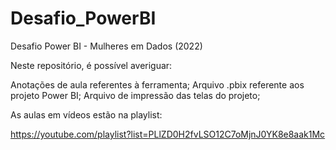 # Desafio_PowerBI

Desafio Power BI - Mulheres em Dados (2022)

Neste repositório, é possível averiguar:

Anotações de aula referentes à ferramenta;
Arquivo .pbix referente aos projeto Power BI; 
Arquivo de impressão das telas do projeto; 

As aulas em vídeos estão na playlist:

https://youtube.com/playlist?list=PLlZD0H2fvLSO12C7oMjnJ0YK8e8aak1Mc



